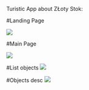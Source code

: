 Turistic App about ZŁoty Stok:

#Landing Page

<img src=https://cloud.githubusercontent.com/assets/10654148/24256712/3253f994-0fe9-11e7-8043-eb2369c17435.jpg>

#Main Page

<img src=https://cloud.githubusercontent.com/assets/10654148/24256714/327c5a10-0fe9-11e7-8dce-d89f7719547f.jpg>

#List objects
<img src=https://cloud.githubusercontent.com/assets/10654148/24256713/327ab03e-0fe9-11e7-8790-8dfc5012bc49.jpg>


#Objects desc
<img src=https://cloud.githubusercontent.com/assets/10654148/24256715/327dda34-0fe9-11e7-8452-491b3a402cfc.jpg>

